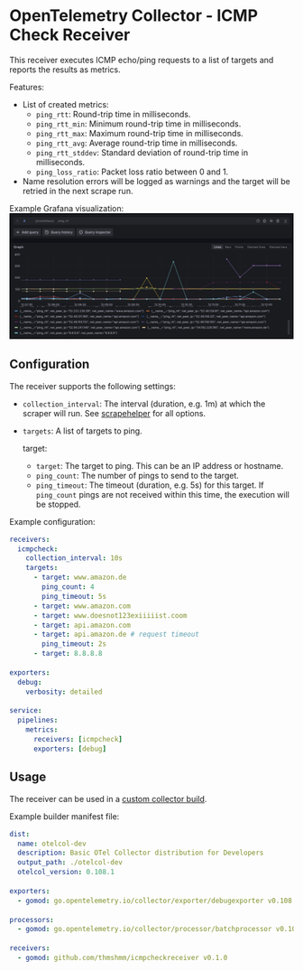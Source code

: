 # OpenTelemetry Collector - ICMP Check Receiver

This receiver executes ICMP echo/ping requests to a list of targets and reports the results as metrics.

Features:

* List of created metrics:
  * `ping_rtt`: Round-trip time in milliseconds.
  * `ping_rtt_min`: Minimum round-trip time in milliseconds.
  * `ping_rtt_max`: Maximum round-trip time in milliseconds.
  * `ping_rtt_avg`: Average round-trip time in milliseconds.
  * `ping_rtt_stddev`: Standard deviation of round-trip time in milliseconds.
  * `ping_loss_ratio`: Packet loss ratio between 0 and 1.
* Name resolution errors will be logged as warnings and the target will be retried in the next scrape run.

Example Grafana visualization:
![Grafana](./docs/grafana-metric-rtt-example.png)

## Configuration

The receiver supports the following settings:

- `collection_interval`: The interval (duration, e.g. 1m) at which the scraper will run. See [scrapehelper](https://github.com/open-telemetry/opentelemetry-collector/blob/main/receiver/scraperhelper/config.go) for all options.
- `targets`: A list of targets to ping.

  target:
  - `target`: The target to ping. This can be an IP address or hostname.
  - `ping_count`: The number of pings to send to the target.
  - `ping_timeout`: The timeout (duration, e.g. 5s) for this target. If `ping_count` pings are not received within this time, the execution will be stopped.

Example configuration:
```yaml
receivers:
  icmpcheck:
    collection_interval: 10s
    targets:
      - target: www.amazon.de
        ping_count: 4
        ping_timeout: 5s
      - target: www.amazon.com
      - target: www.doesnot123exiiiiist.coom
      - target: api.amazon.com
      - target: api.amazon.de # request timeout
        ping_timeout: 2s
      - target: 8.8.8.8

exporters:
  debug:
    verbosity: detailed

service:
  pipelines:
    metrics:
      receivers: [icmpcheck]
      exporters: [debug]
```

## Usage

The receiver can be used in a [custom collector build](https://opentelemetry.io/docs/collector/custom-collector/).

Example builder manifest file:
```yaml
dist:
  name: otelcol-dev
  description: Basic OTel Collector distribution for Developers
  output_path: ./otelcol-dev
  otelcol_version: 0.108.1

exporters:
  - gomod: go.opentelemetry.io/collector/exporter/debugexporter v0.108.1

processors:
  - gomod: go.opentelemetry.io/collector/processor/batchprocessor v0.108.1

receivers:
  - gomod: github.com/thmshmm/icmpcheckreceiver v0.1.0
```
